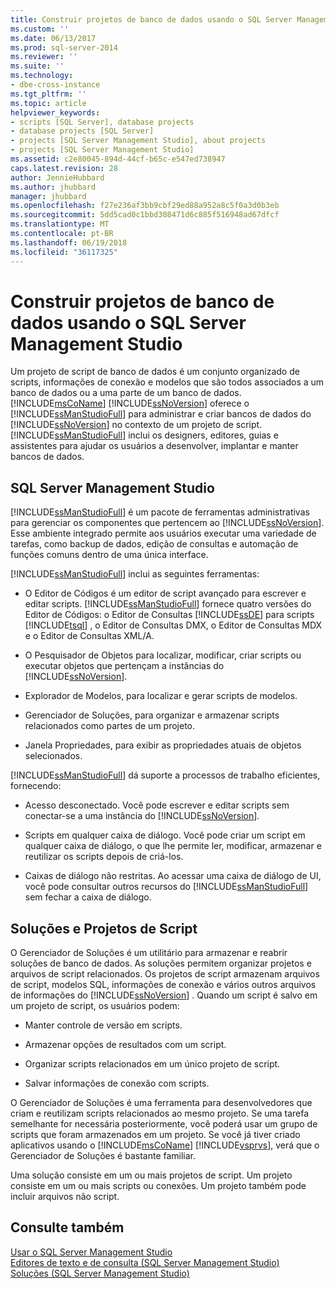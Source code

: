```yaml
---
title: Construir projetos de banco de dados usando o SQL Server Management Studio | Microsoft Docs
ms.custom: ''
ms.date: 06/13/2017
ms.prod: sql-server-2014
ms.reviewer: ''
ms.suite: ''
ms.technology:
- dbe-cross-instance
ms.tgt_pltfrm: ''
ms.topic: article
helpviewer_keywords:
- scripts [SQL Server], database projects
- database projects [SQL Server]
- projects [SQL Server Management Studio], about projects
- projects [SQL Server Management Studio]
ms.assetid: c2e80045-894d-44cf-b65c-e547ed738947
caps.latest.revision: 28
author: JennieHubbard
ms.author: jhubbard
manager: jhubbard
ms.openlocfilehash: f27e236af3bb9cbf29ed88a952a8c5f0a3d0b3eb
ms.sourcegitcommit: 5dd5cad0c1bbd308471d6c885f516948ad67dfcf
ms.translationtype: MT
ms.contentlocale: pt-BR
ms.lasthandoff: 06/19/2018
ms.locfileid: "36117325"
---
```

# <a name="build-database-projects-by-using-sql-server-management-studio"></a>Construir projetos de banco de dados usando o SQL Server Management Studio
  Um projeto de script de banco de dados é um conjunto organizado de scripts, informações de conexão e modelos que são todos associados a um banco de dados ou a uma parte de um banco de dados. [!INCLUDE[msCoName](../includes/msconame-md.md)] [!INCLUDE[ssNoVersion](../includes/ssnoversion-md.md)] oferece o [!INCLUDE[ssManStudioFull](../includes/ssmanstudiofull-md.md)] para administrar e criar bancos de dados do [!INCLUDE[ssNoVersion](../includes/ssnoversion-md.md)] no contexto de um projeto de script. [!INCLUDE[ssManStudioFull](../includes/ssmanstudiofull-md.md)] inclui os designers, editores, guias e assistentes para ajudar os usuários a desenvolver, implantar e manter bancos de dados.  
  
## <a name="sql-server-management-studio"></a>SQL Server Management Studio  
 [!INCLUDE[ssManStudioFull](../includes/ssmanstudiofull-md.md)] é um pacote de ferramentas administrativas para gerenciar os componentes que pertencem ao [!INCLUDE[ssNoVersion](../includes/ssnoversion-md.md)]. Esse ambiente integrado permite aos usuários executar uma variedade de tarefas, como backup de dados, edição de consultas e automação de funções comuns dentro de uma única interface.  
  
 [!INCLUDE[ssManStudioFull](../includes/ssmanstudiofull-md.md)] inclui as seguintes ferramentas:  
  
-   O Editor de Códigos é um editor de script avançado para escrever e editar scripts. [!INCLUDE[ssManStudioFull](../includes/ssmanstudiofull-md.md)] fornece quatro versões do Editor de Códigos: o Editor de Consultas [!INCLUDE[ssDE](../includes/ssde-md.md)] para scripts [!INCLUDE[tsql](../includes/tsql-md.md)] , o Editor de Consultas DMX, o Editor de Consultas MDX e o Editor de Consultas XML/A.  
  
-   O Pesquisador de Objetos para localizar, modificar, criar scripts ou executar objetos que pertençam a instâncias do [!INCLUDE[ssNoVersion](../includes/ssnoversion-md.md)].  
  
-   Explorador de Modelos, para localizar e gerar scripts de modelos.  
  
-   Gerenciador de Soluções, para organizar e armazenar scripts relacionados como partes de um projeto.  
  
-   Janela Propriedades, para exibir as propriedades atuais de objetos selecionados.  
  
 [!INCLUDE[ssManStudioFull](../includes/ssmanstudiofull-md.md)] dá suporte a processos de trabalho eficientes, fornecendo:  
  
-   Acesso desconectado. Você pode escrever e editar scripts sem conectar-se a uma instância do [!INCLUDE[ssNoVersion](../includes/ssnoversion-md.md)].  
  
-   Scripts em qualquer caixa de diálogo. Você pode criar um script em qualquer caixa de diálogo, o que lhe permite ler, modificar, armazenar e reutilizar os scripts depois de criá-los.  
  
-   Caixas de diálogo não restritas. Ao acessar uma caixa de diálogo de UI, você pode consultar outros recursos do [!INCLUDE[ssManStudioFull](../includes/ssmanstudiofull-md.md)] sem fechar a caixa de diálogo.  
  
## <a name="solutions-and-script-projects"></a>Soluções e Projetos de Script  
 O Gerenciador de Soluções é um utilitário para armazenar e reabrir soluções de banco de dados. As soluções permitem organizar projetos e arquivos de script relacionados. Os projetos de script armazenam arquivos de script, modelos SQL, informações de conexão e vários outros arquivos de informações do [!INCLUDE[ssNoVersion](../includes/ssnoversion-md.md)] . Quando um script é salvo em um projeto de script, os usuários podem:  
  
-   Manter controle de versão em scripts.  
  
-   Armazenar opções de resultados com um script.  
  
-   Organizar scripts relacionados em um único projeto de script.  
  
-   Salvar informações de conexão com scripts.  
  
 O Gerenciador de Soluções é uma ferramenta para desenvolvedores que criam e reutilizam scripts relacionados ao mesmo projeto. Se uma tarefa semelhante for necessária posteriormente, você poderá usar um grupo de scripts que foram armazenados em um projeto. Se você já tiver criado aplicativos usando o [!INCLUDE[msCoName](../includes/msconame-md.md)] [!INCLUDE[vsprvs](../includes/vsprvs-md.md)], verá que o Gerenciador de Soluções é bastante familiar.  
  
 Uma solução consiste em um ou mais projetos de script. Um projeto consiste em um ou mais scripts ou conexões. Um projeto também pode incluir arquivos não script.  
  
## <a name="see-also"></a>Consulte também  
 [Usar o SQL Server Management Studio](../database-engine/use-sql-server-management-studio.md)   
 [Editores de texto e de consulta &#40;SQL Server Management Studio&#41;](../relational-databases/scripting/query-and-text-editors-sql-server-management-studio.md)   
 [Soluções &#40;SQL Server Management Studio&#41;](solution/solutions-sql-server-management-studio.md)  
  
  